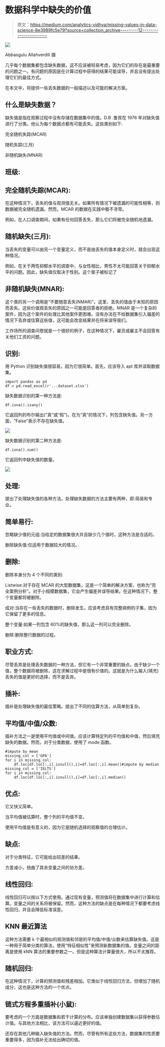 # 数据科学中缺失的价值

> 原文：<https://medium.com/analytics-vidhya/missing-values-in-data-science-8e3989fc5e79?source=collection_archive---------12----------------------->

![](img/00e817d7cf62e6a8f4baa443f037f554.png)

Abbasgulu Allahverdili 摄

几乎每个数据集都包含缺失数据，这不应该被轻易考虑，因为它们的存在是最重要的问题之一。有问题的原因是在计算过程中获得的结果可能误导，并且没有提出处理它们的最佳方式。

在本文中，将提供一些丢失数据的一般描述以及可能的解决方案。

## **什么是缺失数据？**

缺失值是指在观察过程中没有存储在数据集中的值。D.B .鲁宾在 1976 年对缺失值进行了分类。他认为每个数据点都有可能丢失。这些类别如下:

完全随机失踪(MCAR)

随机失踪(三月)

非随机缺失(MNAR)

## **班级:**

## 完全随机失踪(MCAR):

在这种情况下，丢失的值与观测值无关。如果所有情况下被遗漏的可能性相等，则数据被完全随机遗漏。然而，MCAR 的数据在实践中极不寻常。

例如，在人口调查期间，如果有任何回答丢失，那么它们将被完全随机地遗漏。

## 随机缺失(三月):

当丢失的变量可以由另一个变量定义，而不是由丢失的值本身定义时，就会出现这种情况。

例如，在关于两性抑郁水平的调查中，与女性相比，男性不太可能回答关于抑郁水平的问题。因此，缺失值仅取决于性别。这个案子被标记了

## 非随机缺失(MNAR):

这个类的另一个调用是“不要随意丢失(NMAR)”。这里，丢失的值由于未知的原因而丢失。这些价值观丢失的原因之一可能是回答者的拒绝。MNAR 是一个复杂的案件，因为这个案件的处理比其他案件更困难。没有办法在不给数据集引入偏差的情况下丢弃或估算这些值，这可能会改变结果并在将来误导我们。

工作场所的调查问卷就是一个很好的例子，在这种情况下，雇员或雇主不会回答有关他们工资的问题。

## **识别:**

用 Python 识别缺失值很容易，因为它很简单。首先，应该导入 apt 库并读取数据集。

```
import pandas as pd
df = pd.read_excel(r'...dataset.xlsx')
```

缺失数据识别的第一种方法是:

```
df.isna().isany()
```

它返回列的布尔输出(“真”或“假”)。在为“真”的情况下，列包含缺失值。另一方面，“False”表示不存在缺失值。

![](img/8e6e75fb786301a5d6c45187ef70c1d1.png)

缺失数据识别的第二种方法是:

```
df.isna().sum()
```

它返回列中缺失值的数量。

![](img/487fa488603cb15f295b010d5f5986fe.png)

## **处理:**

提出了处理缺失值的各种方法。处理缺失数据的方法主要有两种，即:简易和专业。

## **简单易行:**

忽略缺少值的元组:当给定的数据集很大并且缺少几个值时，这种方法是合适的。

删除缺失值:仅适用于数据较大的情况。

## **删除:**

删除本身分为 4 个不同的类别:

Listwise:对于存在 MCAR 的大型数据集，这是一个简单的解决方案，也称为“完全案例分析”。对于小规模数据集，它会产生偏差并误导结果。在这种情况下，整个变量都将被删除。

成对:当存在一些丢失的数据时，删除发生。应该考虑具有完整病例的子集，因为它保留了更多的信息。

整个变量:如果一列包含 60%的缺失值，那么这一列可以完全删除。

删除:删除整行数据的过程。

## **职业方式:**

尽管丢弃是处理丢失数据的一种方法，但它有一个非常重要的缺点。由于缺少一个值，整个数据将被删除，这在求解过程中是很有价值的。这就是为什么输入(填充)丢失的值是更好的选择，而不是丢弃。

## **插补:**

插补是处理缺失值的最佳策略。提出了不同的估算方法，从简单到复杂。

## **平均值/中值/众数:**

插补方法之一是使用平均值或中间值。应该计算特定列的平均值和中值，然后填充缺失的数据。然而，对于分类数据，使用了 mode 函数。

```
#impute by mean
missing_col = ['GPA']
for i in missing_col:
    df.loc[df.loc[:,i].isnull(),i]=df.loc[:,i].mean()#impute by median
missing_col = ['IELTS']
for i in missing_col:
    df.loc[df.loc[:,i].isnull(),i]=df.loc[:,i].median()
```

## **优点:**

它又快又简单。

当平均值被估算时，整个列的平均值不变。

使用平均值是有意义的，因为它是随机选择的观察值的合理估计。

## **缺点:**

对于分类特征，它可能给出较差的结果。

方差减小，扭曲了其余变量之间的协方差。

## **线性回归:**

线性回归可以按以下方式使用。通过现有变量，预测值将在数据集中进行计算和估算。变量之间的关系将被保留。然而，这种方法的缺点是在每种情况下都要考虑线性回归，并且会降低标准误差。

## **KNN 最近算法**

这种方法需要 k 个最相似的观测值和邻居的平均值/中值/众数来估算缺失值。这是一种用于简单分类的算法，使用“特征相似性”来预测新数据集的值。变量之间的距离是使用 kNN 算法的重要参数之一。但是这种算法计算量很大，所以不太推荐。

## **随机回归:**

在这种情况下，计算的预测值和残差相加。它类似于线性回归方法，但增加了随机成分，这也是这种方法的一个优点。

## **链式方程多重插补(小鼠):**

要考虑的一个方面是数据集和若干计算的分布。应该单独创建数据集以获得参数估计值。与其他方法相比，该方法可以逼近更好的值。

还存在其他几种输入缺失值的方法。然而，尽管有所有这些方法，数据集的性质要重要得多，因为插补无法给出确切的值。